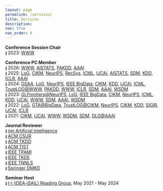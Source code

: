 ```yaml
---
layout: page
permalink: /services/
title: Services
description:
nav: true
nav_order: 4
---
```


**Conference Session Chair**\
<span style="font-size: 0.65em; vertical-align: middle;">🔻 </span> 2023: [WWW](https://www2023.thewebconf.org/)

**Conference PC Member**\
<span style="font-size: 0.65em; vertical-align: middle;">🔻 </span> 2026: [WWW](https://www2026.thewebconf.org/), [AISTATS](https://virtual.aistats.org/Conferences/2026), [PAKDD](https://www.pakdd2026.org/), [AAAI](https://aaai.org/conference/aaai/aaai-26/)\
<span style="font-size: 0.65em; vertical-align: middle;">🔻 </span> 2025: [LoG](https://logconference.org/), [CIKM](https://cikm2025.org/), [NeurIPS](https://neurips.cc/Conferences/2025), [RecSys](https://recsys.acm.org/recsys25/), [ICML](https://icml.cc/Conferences/2025), [IJCAI](https://2025.ijcai.org/), [AISTATS](https://aistats.org/aistats2025/index.html), [SDM](https://www.siam.org/conferences-events/siam-conferences/sdm25/), [KDD](https://kdd2025.kdd.org/), [ICLR](https://iclr.cc/Conferences/2025), [AAAI](https://aaai.org/conference/aaai/aaai-25/)\
<span style="font-size: 0.65em; vertical-align: middle;">🔻 </span> 2024: [DSAA](https://dsaa2024.dsaa.co/), [LoG](https://logconference.org/), [NeurIPS](https://neurips.cc/Conferences/2024), [IEEE BigData](https://www3.cs.stonybrook.edu/~ieeebigdata2024/), [CIKM](https://cikm2024.org/), [KDD](https://kdd2024.kdd.org/), [IJCAI](https://ijcai24.org/), [ICML](https://icml.cc/Conferences/2024), [TrustLOG@WWW](https://trustlogworkshop.github.io/), [PAKDD](https://pakdd2024.org/), [WWW](https://www2024.thewebconf.org/), [ICLR](https://iclr.cc/Conferences/2024), [SDM](https://www.siam.org/conferences/cm/conference/sdm24), [AAAI](https://aaai.org/aaai-conference/), [WSDM](https://www.wsdm-conference.org/2024/)\
<span style="font-size: 0.65em; vertical-align: middle;">🔻 </span> 2023: [GLFrontiers@NeurIPS](https://glfrontiers.github.io/), [LoG](https://logconference.org/), [IEEE BigData](http://bigdataieee.org/BigData2023/index.html), [CIKM](https://uobevents.eventsair.com/cikm2023/), [NeurIPS](https://nips.cc/Conferences/2023), [ICML](https://icml.cc/Conferences/2023), [KDD](https://kdd.org/kdd2023/), [IJCAI](https://ijcai-23.org/), [WWW](https://www2023.thewebconf.org/), [SDM](https://www.siam.org/conferences/cm/conference/sdm23), [AAAI](https://aaai.org/Conferences/AAAI-23/), [WSDM](https://www.wsdm-conference.org/2023/)\
<span style="font-size: 0.65em; vertical-align: middle;">🔻 </span> 2022: [LoG](https://logconference.org/), [GTA@BigData](https://gta3.hrl.com/), [TrustLOG@CIKM](https://trustlogworkshop.github.io/), [NeurIPS](https://neurips.cc/Conferences/2022), [CIKM](https://www.cikm2022.org/), [KDD](https://www.kdd.org/kdd2022), [SIGIR](https://sigir.org/sigir2022/), [IJCAI](https://ijcai-22.org/), [ICLR](https://iclr.cc/Conferences/2022)\
<span style="font-size: 0.65em; vertical-align: middle;">🔻 </span> 2021: [CIKM](https://www.cikm2021.org/), [IJCAI](https://ijcai-21.org/), [WWW](https://archives.iw3c2.org/www2021/), [WSDM](https://www.wsdm-conference.org/2021/), [SDM](https://www.siam.org/conferences/cm/conference/sdm21), [DLG@AAAI](https://deep-learning-graphs.bitbucket.io/dlg-aaai21/index.html)

**Journal Reviewer**\
<span style="font-size: 0.65em; vertical-align: middle;">🔻 </span> [npj Artificial Intelligence](https://www.nature.com/npjai/)\
<span style="font-size: 0.65em; vertical-align: middle;">🔻 </span> [ACM CSUR](https://dl.acm.org/journal/csur)\
<span style="font-size: 0.65em; vertical-align: middle;">🔻 </span> [ACM TKDD](https://dl.acm.org/journal/tkdd)\
<span style="font-size: 0.65em; vertical-align: middle;">🔻 </span> [ACM TIST](https://dl.acm.org/journal/tist)\
<span style="font-size: 0.65em; vertical-align: middle;">🔻 </span> [IEEE TPAMI](https://ieeexplore.ieee.org/xpl/RecentIssue.jsp?punumber=34)\
<span style="font-size: 0.65em; vertical-align: middle;">🔻 </span> [IEEE TKDE](https://ieeexplore.ieee.org/xpl/RecentIssue.jsp?punumber=69)\
<span style="font-size: 0.65em; vertical-align: middle;">🔻 </span> [IEEE TNNLS](https://ieeexplore.ieee.org/xpl/RecentIssue.jsp?punumber=5962385)\
<span style="font-size: 0.65em; vertical-align: middle;">🔻 </span> [Springer DMKD](https://www.springer.com/journal/10618/)

**Seminar Host**\
<span style="font-size: 0.65em; vertical-align: middle;">🔻 </span> [I-I (iDEA-iSAIL) Reading Group](https://github.com/isail-laboratory/iDEA-iSAIL-Reading-Group), May 2021 - May 2024
